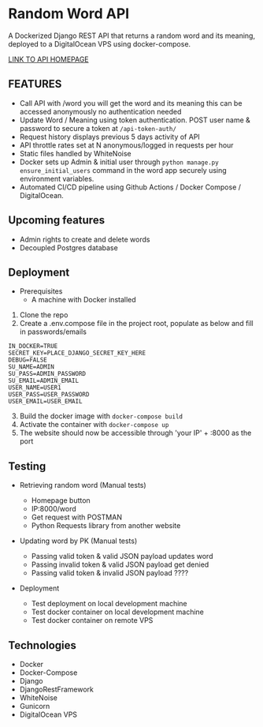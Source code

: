 # Random Word API

A Dockerized Django REST API that returns a random word and its meaning, deployed to a DigitalOcean VPS using docker-compose.

[LINK TO API HOMEPAGE](http://46.101.13.65:8000)

## FEATURES

- Call API with /word you will get the word and its meaning this can be accessed anonymously no authentication needed
- Update Word / Meaning using token authentication.  POST user name & password to secure a token at ``` /api-token-auth/ ```
- Request history displays previous 5 days activity of API
- API throttle rates set at N anonymous/logged in requests per hour
- Static files handled by WhiteNoise
- Docker sets up Admin & initial user through ```python manage.py ensure_initial_users``` command in the word app securely using environment variables.
- Automated CI/CD pipeline using Github Actions / Docker Compose / DigitalOcean.

## Upcoming features

- Admin rights to create and delete words
- Decoupled Postgres database

## Deployment

* Prerequisites
    * A machine with Docker installed

1. Clone the repo
1. Create a .env.compose file in the project root, populate as below and fill in passwords/emails
``` 
IN_DOCKER=TRUE
SECRET_KEY=PLACE_DJANGO_SECRET_KEY_HERE
DEBUG=FALSE
SU_NAME=ADMIN
SU_PASS=ADMIN_PASSWORD
SU_EMAIL=ADMIN_EMAIL
USER_NAME=USER1
USER_PASS=USER_PASSWORD
USER_EMAIL=USER_EMAIL
```
3. Build the docker image with ```docker-compose build```
4. Activate the container with ```docker-compose up```
5. The website should now be accessible through 'your IP' + :8000 as the port

## Testing

* Retrieving random word (Manual tests)
    * Homepage button
    * IP:8000/word
    * Get request with POSTMAN
    * Python Requests library from another website

* Updating word by PK (Manual tests)
    * Passing valid token & valid JSON payload updates word
    * Passing invalid token & valid JSON payload get denied
    * Passing valid token & invalid JSON payload ????

* Deployment
    * Test deployment on local development machine
    * Test docker container on local development machine
    * Test docker container on remote VPS

## Technologies

* Docker
* Docker-Compose
* Django
* DjangoRestFramework
* WhiteNoise
* Gunicorn
* DigitalOcean VPS
